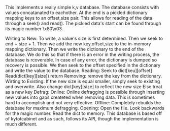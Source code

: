 This implements a really simple k,v database.
The database consists with values concatanated to eachother.
At the end is a pickled dictionary mapping keys to an offset,size pair.
This allows for reading of the data through a seek() and read().
The pickled data's start can be found through its magic number \x80\x03.

Writing to New:
    To write, a value's size is first determined.
    Then we seek to end + size + 1.
    Then we add the new key,offset,size to the in-memory mapping dictionary.
    Then we write the dictionary to the end of the database.
    We do this so that if there is an error in the writing process, the database is rcoverable.
    In case of any error, the dictionary is dumped so recovery is possible.
    We then seek to the offset specified in the dictionary and write the value to the database.
Reading:
    Seek to dict[keu][offset]
    Read(dict[key][size])
    return
Removing:
    remove the key from the dictionary.
Wirting to Existing:
    If the new size is equal smaller, simply seek to existing and overwrite.
    Also change dict[key][size] to reflect the new size
    Else treat as a new key
Defrag:
    Online:
        Online defragging is possible through inserting new values into gaps createted
        when removing data.  This is sometimes hard to accomplish and not very effective.
    Offline:
        Completely rebuilds the database for maximum defragging.
Opening:
    Open the file.
    Look backwards for the magic number.
    Read the dict to memory.
This database is based off of kytotcabinet and as such, follows its API, 
though the implementation is much different.

